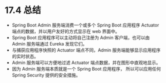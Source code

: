 # 17.4 总结

* Spring Boot Admin 服务端消费一个或多个 Spring Boot 应用程序 Actuator 端点的数据，并以用户友好的方式显示在 web 界面中。
* Spring Boot 应用程序可以主动将自己注册为 Admin 客户端，也可以由 Admin 服务端通过 Eureka 发现它们。
* 与捕获应用程序快照的 Actuator 端点不同，Admin 服务端能够显示应用程序的实时状态。
* Admin 服务端可以方便地过滤 Actuator 端点数据，并在图形中直观地显示。
* 因为 Admin 服务端本质就是一个 Spring Boot 应用程序， 所以可以应用任何 Spring Security 提供的安全措施。